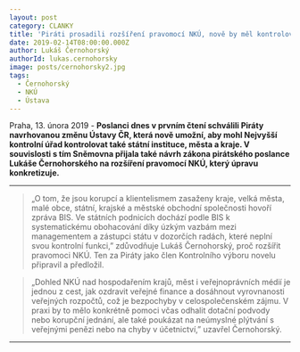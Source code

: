 ```yaml
---
layout: post
category: CLANKY
title: 'Piráti prosadili rozšíření pravomocí NKÚ, nově by měl kontrolovat i města a kraje'
date: 2019-02-14T08:00:00.000Z
author: Lukáš Černohorský
authorId: lukas.cernohorsky
image: posts/cernohorsky2.jpg
tags:
  - Černohorský
  - NKÚ
  - Ústava
---
```


Praha, 13. února 2019 - **Poslanci dnes v prvním čtení schválili Piráty navrhovanou změnu Ústavy ČR, která nově umožní, aby mohl Nejvyšší kontrolní úřad kontrolovat také státní instituce, města a kraje. V souvislosti s tím Sněmovna přijala také návrh zákona pirátského poslance Lukáše Černohorského na rozšíření pravomocí NKÚ, který úpravu konkretizuje.**

<hr>

> „O tom, že jsou korupcí a klientelismem zasaženy kraje, velká města, malé obce, státní, krajské a městské obchodní společnosti hovoří zpráva BIS. Ve státních podnicích dochází podle BIS k systematickému obohacování díky úzkým vazbám mezi managementem a zástupci státu v dozorčích radách, které neplní svou kontrolní funkci,” zdůvodňuje Lukáš Černohorský, proč rozšířit pravomoci NKÚ. Ten za Piráty jako člen Kontrolního výboru novelu připravil a předložil. 

> „Dohled NKÚ nad hospodařením krajů, měst i veřejnoprávních médií je jednou z cest, jak ozdravit veřejné finance a dosáhnout vyrovnanosti veřejných rozpočtů, což je bezpochyby v celospolečenském zájmu. V praxi by to mělo konkrétně pomoci včas odhalit dotační podvody nebo korupční jednání, ale také poukázat na neúmyslné plýtvání s veřejnými penězi nebo na chyby v účetnictví,” uzavřel Černohorský. 

- - -
